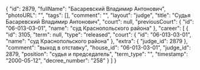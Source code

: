{
    "id": 2879,
    "fullName": "Басаревский Владимир Антонович",
    "photoURL": "",
    "tags": [],
    "comment": "",
    "layout": "judge",
    "title": "Судья Басаревский Владимир Антонович",
    "court": null,
    "previousCourt": {
        "id": "06-013-03-01",
        "name": "суд Краснопольского района"
    },
    "career": [
        {
            "id": 3105,
            "term": null,
            "type": "released",
            "court": {
                "id": "06-013-03-01",
                "name": "суд Краснопольского района"
            },
            "extra": {
                "judge_id": 2879
            },
            "comment": "выход в отставку",
            "house_id": "06-013-03-01",
            "judge_id": 2879,
            "position": "судья и председатель",
            "term_type": "",
            "timestamp": "2000-05-12",
            "decree_number": "258"
        }
    ]
}